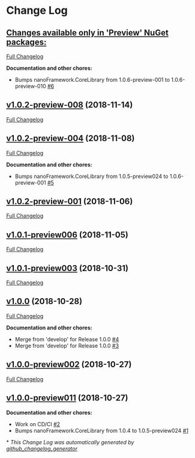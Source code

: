 # Change Log

## [**Changes available only in 'Preview' NuGet packages:**](https://github.com/nanoframework/lib-nanoFramework.Hardware.Stm32/tree/HEAD)

[Full Changelog](https://github.com/nanoframework/lib-nanoFramework.Hardware.Stm32/compare/v1.0.2-preview-008...HEAD)

**Documentation and other chores:**

- Bumps nanoFramework.CoreLibrary from 1.0.6-preview-001 to 1.0.6-preview-010 [\#6](https://github.com/nanoframework/lib-nanoFramework.Hardware.Stm32/pull/6)

## [v1.0.2-preview-008](https://github.com/nanoframework/lib-nanoFramework.Hardware.Stm32/tree/v1.0.2-preview-008) (2018-11-14)
[Full Changelog](https://github.com/nanoframework/lib-nanoFramework.Hardware.Stm32/compare/v1.0.2-preview-004...v1.0.2-preview-008)

## [v1.0.2-preview-004](https://github.com/nanoframework/lib-nanoFramework.Hardware.Stm32/tree/v1.0.2-preview-004) (2018-11-08)
[Full Changelog](https://github.com/nanoframework/lib-nanoFramework.Hardware.Stm32/compare/v1.0.2-preview-001...v1.0.2-preview-004)

**Documentation and other chores:**

- Bumps nanoFramework.CoreLibrary from 1.0.5-preview024 to 1.0.6-preview-001 [\#5](https://github.com/nanoframework/lib-nanoFramework.Hardware.Stm32/pull/5)

## [v1.0.2-preview-001](https://github.com/nanoframework/lib-nanoFramework.Hardware.Stm32/tree/v1.0.2-preview-001) (2018-11-06)
[Full Changelog](https://github.com/nanoframework/lib-nanoFramework.Hardware.Stm32/compare/v1.0.1-preview006...v1.0.2-preview-001)

## [v1.0.1-preview006](https://github.com/nanoframework/lib-nanoFramework.Hardware.Stm32/tree/v1.0.1-preview006) (2018-11-05)
[Full Changelog](https://github.com/nanoframework/lib-nanoFramework.Hardware.Stm32/compare/v1.0.1-preview003...v1.0.1-preview006)

## [v1.0.1-preview003](https://github.com/nanoframework/lib-nanoFramework.Hardware.Stm32/tree/v1.0.1-preview003) (2018-10-31)
[Full Changelog](https://github.com/nanoframework/lib-nanoFramework.Hardware.Stm32/compare/v1.0.0...v1.0.1-preview003)

## [v1.0.0](https://github.com/nanoframework/lib-nanoFramework.Hardware.Stm32/tree/v1.0.0) (2018-10-28)
[Full Changelog](https://github.com/nanoframework/lib-nanoFramework.Hardware.Stm32/compare/v1.0.0-preview002...v1.0.0)

**Documentation and other chores:**

- Merge from 'develop' for Release 1.0.0 [\#4](https://github.com/nanoframework/lib-nanoFramework.Hardware.Stm32/pull/4)
- Merge from 'develop' for Release 1.0.0 [\#3](https://github.com/nanoframework/lib-nanoFramework.Hardware.Stm32/pull/3)

## [v1.0.0-preview002](https://github.com/nanoframework/lib-nanoFramework.Hardware.Stm32/tree/v1.0.0-preview002) (2018-10-27)
[Full Changelog](https://github.com/nanoframework/lib-nanoFramework.Hardware.Stm32/compare/v1.0.0-preview011...v1.0.0-preview002)

## [v1.0.0-preview011](https://github.com/nanoframework/lib-nanoFramework.Hardware.Stm32/tree/v1.0.0-preview011) (2018-10-27)
**Documentation and other chores:**

- Work on CD/CI [\#2](https://github.com/nanoframework/lib-nanoFramework.Hardware.Stm32/pull/2)
- Bumps nanoFramework.CoreLibrary from 1.0.4 to 1.0.5-preview024 [\#1](https://github.com/nanoframework/lib-nanoFramework.Hardware.Stm32/pull/1)



\* *This Change Log was automatically generated by [github_changelog_generator](https://github.com/skywinder/Github-Changelog-Generator)*